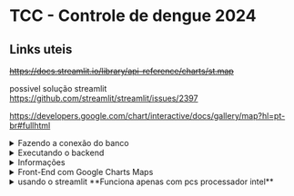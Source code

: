 # TCC - Controle de dengue 2024

## Links uteis
~~https://docs.streamlit.io/library/api-reference/charts/st.map~~

possivel solução streamlit
https://github.com/streamlit/streamlit/issues/2397

https://developers.google.com/chart/interactive/docs/gallery/map?hl=pt-br#fullhtml

<details>
<summary> Fazendo a conexão do banco </summary>
  
Dentro do diretorio do Back-end
```
psql -h 127.0.0.1 -U postgres
```
Abrir o Pager Off
```
\pset pager off
```
Para criar o database 
```
\i createDatabaseVDados.sql
```
Senha Database
```
p0stdb@!
```
Após isso será criado o SQL
</details>

<details>
<summary> Executando o backend</summary>
  
Trocar o IP do Host no srvApp.env para
```
127.0.0.1
```
Para Executar o arquivo do bach
```
./srvApp
```
</details>
  
<details>
<summary> Informações</summary>

#Lista as Tabelas
```
\dt
```

# srvApp
Servidor de login, usuários, grupos e direitos

# Lista de comando úteis no Git
https://gist.github.com/leocomelli/2545add34e4fec21ec16

# sincronizar o repositório LOCAL com o ONLINE. Fazer isso toda vez que for terminar um dia de trabalho.
```
git add .
```
```
git commit -m "first commit"
```
```
git push -u origin main 
``` 

# sincronizar o repositório ONLINE com o LOCAL. Fazer isso toda vez que for iniciar o trabalho.
```git pull```  aqui eu faço um pull do main. se existir branchs, vai dar pau.<br />
```git pull origin nomeDoBranch```  - aqui eu faço um de um branch que eu estou<br />

# criar branchs

```git checkout -b jwtRotina```    -> cria um branch Local chamado de jwtRotina <br />
```git push origin jwtRotina```    -> cria um branch no Github chamado de jwRotina  <br />


# fazer merge do brach

Considerando que eu estou no branch jwtRotina

```git checkout main```
```git merge jwtRotina```
```git push -u origin main```

# Saber o branch ativo
```
git branch
```

# Apagando um branch
```
git branch -d nomeBranch
```

# Apagando uma branch(Ramificação) remota
```
git push origin
```
--delete nomeBrach

# Usuarios
```
git config user.name
```
-> Mostra o usuário configurado
```
git config user.email
```
-> Mostra o e-mail configurado
```
git config --global user.email "email"
``` 
-> seta o usuario


# Teste com pytest
Para rodar o arquivo Executável no Windows:



1) Descompacte o ZIP em um diretório qualquer.

2) Abra o PGADMIN e carreque o arquivo createDatabaseVDados.sql

3) O arquivo cria um usuário e um  database chamados de vdados

4) As tabelas devem ser criadas dentro deste database

5) Abra o arquivo srvApp.env e altere o endereço IP do postgres. O srvApp.exe usará este arquivo para saber onde o postgres está.

6) Rode o arquivo srvApp.exe e torça os dedos que tudo dará certo.

7) Abra o VSCode e rode os testes de API que está no  arquivo testOcorrencia.rest. 

8) Se você conseguiir chegar até aqui a gente avança para a próxima fase.


## Dentro do diretório tests

Sem usar arquivo requeriments: Dentro do diretório tests fazer:
1. python3.9 -m venv venv <br/>
2. source venv/bin/activate <br/>
3. Instalar: pip3.9 install requests pytest psycopg2 <br/>
4. Fazer o arquivo de teste <br/>
5. Testar com pytest testNomeModulo.py -s <br/>

Usando arquivo requeriments: Dentro do diretório tests fazer:
1. python3.9 -m venv venvNomeAPP <br/>
2. source venvNomeAPP/bin/activate 
3. copiar para dentro do diretório o arquivo requirements.txt <br/>
4. pip3.9 install -r requirements.txt <br/>
5. Copiar um arquivo de teste.py e adaptá-lo para a necessidade <br/>
6. Testar com pytest testNomeModulo.py -s <br/>

</details>
<details>
<summary> Front-End com Google Charts Maps </summary>

### 1- Instalar python

```
```

</details>

<details>
<summary> usando o streamlit **Funciona apenas com pcs processador intel** </summary>
  
### 1- Instalar python
  
```
sudo apt install python
``` 
```
sudo apt install python3-venv 
```
```
apt install virtualenv
```
```
python3 -m venv .venv
```
```
source .venv/bin/activate
```

### 2- Instalar o Streamlit
```
pip install streamlit

```
tentar instalar o Streamlit especifico
```
pip install streamlit==0.62.0
```

1. Para testar se está funcionando
```
streamlit hello
```
2. Para desativar o ambiente virtual venv
```
deactivate
```
### 3- Para começar o arquivo do streamlit basta começar com
```
import streamlit as st
```
### 4- Para executar os arquivos
```
streamlit run app.py
```
</details>
